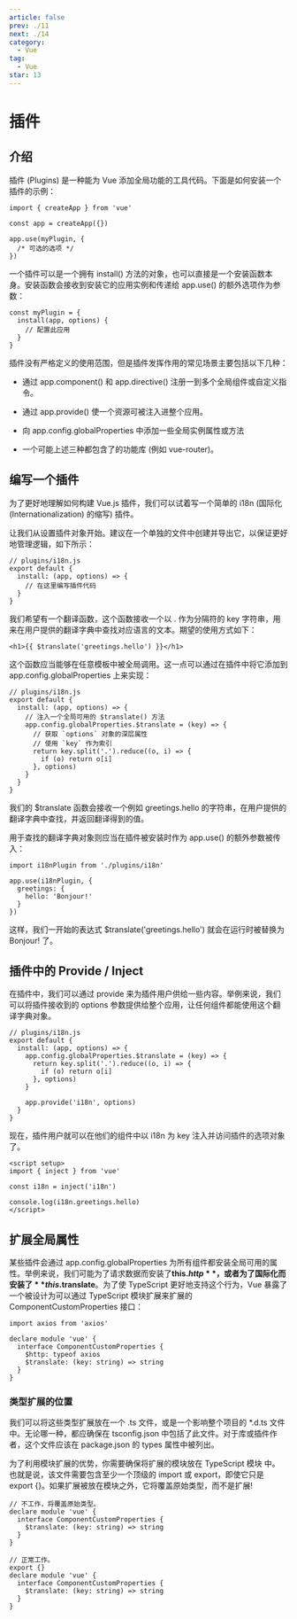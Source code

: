 ```yaml
---
article: false
prev: ./11
next: ./14
category:
  - Vue
tag:
  - Vue
star: 13
---
```


# 插件

## 介绍

插件 (Plugins) 是一种能为 Vue 添加全局功能的工具代码。下面是如何安装一个插件的示例：

```js:no-line-numbers
import { createApp } from 'vue'

const app = createApp({})

app.use(myPlugin, {
  /* 可选的选项 */
})
```

一个插件可以是一个拥有 install() 方法的对象，也可以直接是一个安装函数本身。安装函数会接收到安装它的应用实例和传递给 app.use() 的额外选项作为参数：

```js:no-line-numbers
const myPlugin = {
  install(app, options) {
    // 配置此应用
  }
}
```

插件没有严格定义的使用范围，但是插件发挥作用的常见场景主要包括以下几种：

- 通过 app.component() 和 app.directive() 注册一到多个全局组件或自定义指令。

- 通过 app.provide() 使一个资源可被注入进整个应用。

- 向 app.config.globalProperties 中添加一些全局实例属性或方法

- 一个可能上述三种都包含了的功能库 (例如 vue-router)。

## 编写一个插件

为了更好地理解如何构建 Vue.js 插件，我们可以试着写一个简单的 i18n (国际化 (Internationalization) 的缩写) 插件。

让我们从设置插件对象开始。建议在一个单独的文件中创建并导出它，以保证更好地管理逻辑，如下所示：

```js:no-line-numbers
// plugins/i18n.js
export default {
  install: (app, options) => {
    // 在这里编写插件代码
  }
}
```

我们希望有一个翻译函数，这个函数接收一个以 . 作为分隔符的 key 字符串，用来在用户提供的翻译字典中查找对应语言的文本。期望的使用方式如下：

```js:no-line-numbers
<h1>{{ $translate('greetings.hello') }}</h1>
```

这个函数应当能够在任意模板中被全局调用。这一点可以通过在插件中将它添加到 app.config.globalProperties 上来实现：

```js:no-line-numbers
// plugins/i18n.js
export default {
  install: (app, options) => {
    // 注入一个全局可用的 $translate() 方法
    app.config.globalProperties.$translate = (key) => {
      // 获取 `options` 对象的深层属性
      // 使用 `key` 作为索引
      return key.split('.').reduce((o, i) => {
        if (o) return o[i]
      }, options)
    }
  }
}
```

我们的 $translate 函数会接收一个例如 greetings.hello 的字符串，在用户提供的翻译字典中查找，并返回翻译得到的值。

用于查找的翻译字典对象则应当在插件被安装时作为 app.use() 的额外参数被传入：

```js:no-line-numbers
import i18nPlugin from './plugins/i18n'

app.use(i18nPlugin, {
  greetings: {
    hello: 'Bonjour!'
  }
})
```

这样，我们一开始的表达式 $translate('greetings.hello') 就会在运行时被替换为 Bonjour! 了。

## 插件中的 Provide / Inject

在插件中，我们可以通过 provide 来为插件用户供给一些内容。举例来说，我们可以将插件接收到的 options 参数提供给整个应用，让任何组件都能使用这个翻译字典对象。

```js:no-line-numbers
// plugins/i18n.js
export default {
  install: (app, options) => {
    app.config.globalProperties.$translate = (key) => {
      return key.split('.').reduce((o, i) => {
        if (o) return o[i]
      }, options)
    }

    app.provide('i18n', options)
  }
}
```

现在，插件用户就可以在他们的组件中以 i18n 为 key 注入并访问插件的选项对象了。

```vue:no-line-numbers
<script setup>
import { inject } from 'vue'

const i18n = inject('i18n')

console.log(i18n.greetings.hello)
</script>
```

## 扩展全局属性

某些插件会通过 app.config.globalProperties 为所有组件都安装全局可用的属性。举例来说，我们可能为了请求数据而安装了**this.$http** \text{，或者为了国际化而安装了}**this.$translate**。为了使 TypeScript 更好地支持这个行为，Vue 暴露了一个被设计为可以通过 TypeScript 模块扩展来扩展的 ComponentCustomProperties 接口：

```ts:no-line-numbers
import axios from 'axios'

declare module 'vue' {
  interface ComponentCustomProperties {
    $http: typeof axios
    $translate: (key: string) => string
  }
}
```

### 类型扩展的位置

我们可以将这些类型扩展放在一个 .ts 文件，或是一个影响整个项目的 \*.d.ts 文件中。无论哪一种，都应确保在 tsconfig.json 中包括了此文件。对于库或插件作者，这个文件应该在 package.json 的 types 属性中被列出。

为了利用模块扩展的优势，你需要确保将扩展的模块放在 TypeScript 模块 中。 也就是说，该文件需要包含至少一个顶级的 import 或 export，即使它只是 export {}。如果扩展被放在模块之外，它将覆盖原始类型，而不是扩展!

```ts:no-line-numbers
// 不工作，将覆盖原始类型。
declare module 'vue' {
  interface ComponentCustomProperties {
    $translate: (key: string) => string
  }
}
```

```ts:no-line-numbers
// 正常工作。
export {}
declare module 'vue' {
  interface ComponentCustomProperties {
    $translate: (key: string) => string
  }
}
```
